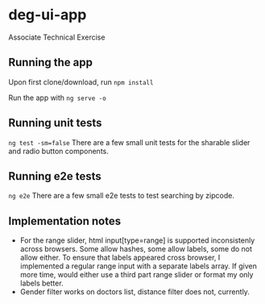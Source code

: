 # deg-ui-app
Associate Technical Exercise

## Running the app
Upon first clone/download, run `npm install`

Run the app with `ng serve -o`

## Running unit tests
`ng test -sm=false`
There are a few small unit tests for the sharable slider and radio button components.

## Running e2e tests
`ng e2e`
There are a few small e2e tests to test searching by zipcode.

## Implementation notes
- For the range slider, html input[type=range] is supported inconsistenly across browsers. Some allow hashes, some allow labels, some do not allow either. To ensure that labels appeared cross browser, I implemented a regular range input with a separate labels array. If given more time, would either use a third part range slider or format my only labels better. 
- Gender filter works on doctors list, distance filter does not, currently.